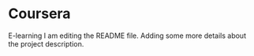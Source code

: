 # Coursera
E-learning 
I am editing the README file. Adding some more details about the project description.

